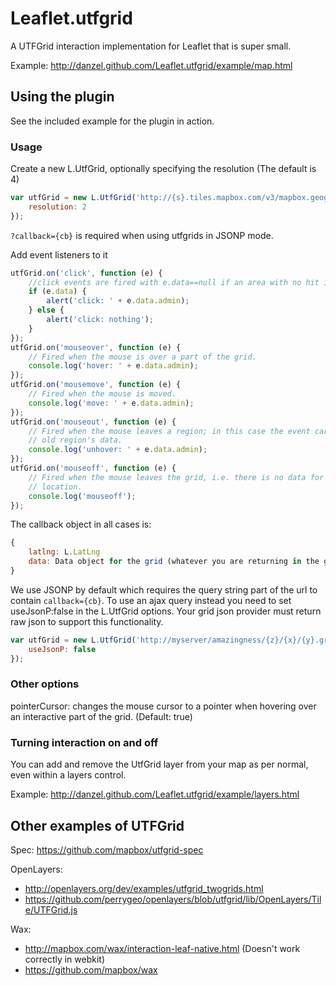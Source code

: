 Leaflet.utfgrid
===============

A UTFGrid interaction implementation for Leaflet that is super small.

Example: http://danzel.github.com/Leaflet.utfgrid/example/map.html

## Using the plugin

See the included example for the plugin in action.

### Usage

Create a new L.UtfGrid, optionally specifying the resolution (The default is 4)
```javascript
var utfGrid = new L.UtfGrid('http://{s}.tiles.mapbox.com/v3/mapbox.geography-class/{z}/{x}/{y}.grid.json?callback={cb}', {
	resolution: 2
});
```
```?callback={cb}``` is required when using utfgrids in JSONP mode.

Add event listeners to it
```javascript
utfGrid.on('click', function (e) {
	//click events are fired with e.data==null if an area with no hit is clicked
	if (e.data) {
		alert('click: ' + e.data.admin);
	} else {
		alert('click: nothing');
	}
});
utfGrid.on('mouseover', function (e) {
	// Fired when the mouse is over a part of the grid.
	console.log('hover: ' + e.data.admin);
});
utfGrid.on('mousemove', function (e) {
    // Fired when the mouse is moved.
	console.log('move: ' + e.data.admin);
});
utfGrid.on('mouseout', function (e) {
	// Fired when the mouse leaves a region; in this case the event carries the
	// old region's data.
	console.log('unhover: ' + e.data.admin);
});
utfGrid.on('mouseoff', function (e) {
	// Fired when the mouse leaves the grid, i.e. there is no data for that
	// location.
	console.log('mouseoff');
});
```

The callback object in all cases is:
```javascript
{
	latlng: L.LatLng
	data: Data object for the grid (whatever you are returning in the grid json)
}
```

We use JSONP by default which requires the query string part of the url to contain ```callback={cb}```.
To use an ajax query instead you need to set useJsonP:false in the L.UtfGrid options.
Your grid json provider must return raw json to support this functionality.

```javascript
var utfGrid = new L.UtfGrid('http://myserver/amazingness/{z}/{x}/{y}.grid.json', {
	useJsonP: false
});
```

### Other options

pointerCursor: changes the mouse cursor to a pointer when hovering over an interactive part of the grid. (Default: true)

### Turning interaction on and off

You can add and remove the UtfGrid layer from your map as per normal, even within a layers control.

Example: http://danzel.github.com/Leaflet.utfgrid/example/layers.html

## Other examples of UTFGrid

Spec: https://github.com/mapbox/utfgrid-spec

OpenLayers:
*   http://openlayers.org/dev/examples/utfgrid_twogrids.html
*   https://github.com/perrygeo/openlayers/blob/utfgrid/lib/OpenLayers/Tile/UTFGrid.js

Wax:
*   http://mapbox.com/wax/interaction-leaf-native.html (Doesn't work correctly in webkit)
*   https://github.com/mapbox/wax
